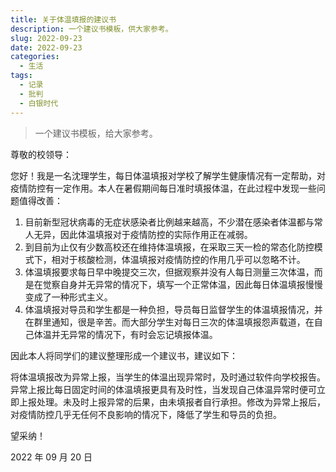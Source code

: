 ```yaml
---
title: 关于体温填报的建议书
description: 一个建议书模板，供大家参考。
slug: 2022-09-23
date: 2022-09-23
categories:
  - 生活
tags:
  - 记录
  - 批判
  - 白银时代
---
```


> 一个建议书模板，给大家参考。

尊敬的校领导：

您好！我是一名沈理学生，每日体温填报对学校了解学生健康情况有一定帮助，对疫情防控有一定作用。本人在暑假期间每日准时填报体温，在此过程中发现一些问题值得改善：

1. 目前新型冠状病毒的无症状感染者比例越来越高，不少潜在感染者体温都与常人无异，因此体温填报对于疫情防控的实际作用正在减弱。
2. 到目前为止仅有少数高校还在维持体温填报，在采取三天一检的常态化防控模式下，相对于核酸检测，体温填报对疫情防控的作用几乎可以忽略不计。
3. 体温填报要求每日早中晚提交三次，但据观察并没有人每日测量三次体温，而是在觉察自身并无异常的情况下，填写一个正常体温，因此每日体温填报慢慢变成了一种形式主义。
4. 体温填报对导员和学生都是一种负担，导员每日监督学生的体温填报情况，并在群里通知，很是辛苦。而大部分学生对每日三次的体温填报怨声载道，在自己体温并无异常的情况下，有时会忘记填报体温。

因此本人将同学们的建议整理形成一个建议书，建议如下：

将体温填报改为异常上报，当学生的体温出现异常时，及时通过软件向学校报告。异常上报比每日固定时间的体温填报更具有及时性，当发现自己体温异常时便可立即上报处理。未及时上报异常的后果，由未填报者自行承担。修改为异常上报后，对疫情防控几乎无任何不良影响的情况下，降低了学生和导员的负担。

望采纳！

2022 年 09 月 20 日
